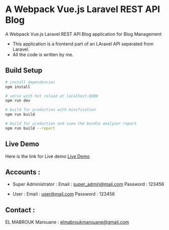 # A Webpack Vue.js Laravel REST API Blog

A Webpack Vue.js Laravel REST API Blog application for Blog Management

- This application is a frontend part of an LAravel API seperated from Laravel.
- All the code is written by me.

## Build Setup

```bash
# install dependencies
npm install

# serve with hot reload at localhost:8080
npm run dev

# build for production with minification
npm run build

# build for production and view the bundle analyzer report
npm run build --report
```

## Live Demo

Here is the link for Live demo [Live Demo](http://elmabroukmarouane.pw/BlogAPI/PHP/Laravel/Frontend/Vue.js/Prodution)

## Accounts :

- Super Administrator : Email : [super_admin@mail.com](super_admin@mail.com) Password : 123456

- User : Email : [user@mail.com](user@mail.com) Password : 123456

## Contact :

EL MABROUK Marouane : [elmabroukmarouane@gmail.com](elmabroukmarouane@gmail.com)
